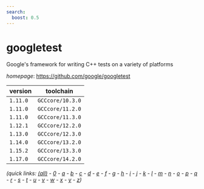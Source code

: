 ```yaml
---
search:
  boost: 0.5
---
```

# googletest

Google's framework for writing C++ tests on a variety of platforms

*homepage*: <https://github.com/google/googletest>

version | toolchain
--------|----------
``1.11.0`` | ``GCCcore/10.3.0``
``1.11.0`` | ``GCCcore/11.2.0``
``1.11.0`` | ``GCCcore/11.3.0``
``1.12.1`` | ``GCCcore/12.2.0``
``1.13.0`` | ``GCCcore/12.3.0``
``1.14.0`` | ``GCCcore/13.2.0``
``1.15.2`` | ``GCCcore/13.3.0``
``1.17.0`` | ``GCCcore/14.2.0``


*(quick links: [(all)](../index.md) - [0](../0/index.md) - [a](../a/index.md) - [b](../b/index.md) - [c](../c/index.md) - [d](../d/index.md) - [e](../e/index.md) - [f](../f/index.md) - [g](../g/index.md) - [h](../h/index.md) - [i](../i/index.md) - [j](../j/index.md) - [k](../k/index.md) - [l](../l/index.md) - [m](../m/index.md) - [n](../n/index.md) - [o](../o/index.md) - [p](../p/index.md) - [q](../q/index.md) - [r](../r/index.md) - [s](../s/index.md) - [t](../t/index.md) - [u](../u/index.md) - [v](../v/index.md) - [w](../w/index.md) - [x](../x/index.md) - [y](../y/index.md) - [z](../z/index.md))*

